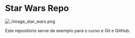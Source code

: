 # Star Wars Repo

![./image_star_wars.png](TIE_Figther)

Este repositório serve de exemplo para o curso e Git e GitHub.
